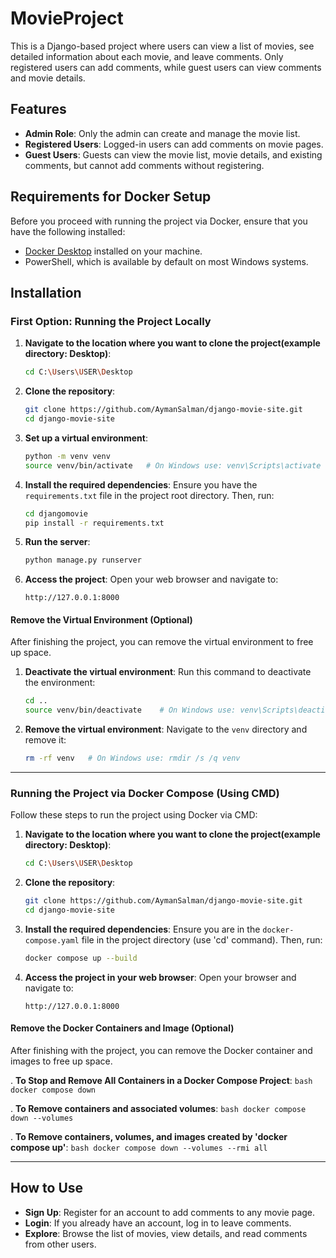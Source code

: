 # MovieProject

This is a Django-based project where users can view a list of movies, see detailed information about each movie, and leave comments. 
Only registered users can add comments, while guest users can view comments and movie details.

## Features

- **Admin Role**: Only the admin can create and manage the movie list.
- **Registered Users**: Logged-in users can add comments on movie pages.
- **Guest Users**: Guests can view the movie list, movie details, and existing comments, but cannot add comments without registering.

## Requirements for Docker Setup

Before you proceed with running the project via Docker, ensure that you have the following installed:

- [Docker Desktop](https://www.docker.com/products/docker-desktop/) installed on your machine.
- PowerShell, which is available by default on most Windows systems.

## Installation

### First Option: Running the Project Locally

1. **Navigate to the location where you want to clone the project(example directory: Desktop)**:
    ```bash
    cd C:\Users\USER\Desktop
    ```

2. **Clone the repository**:
    ```bash
    git clone https://github.com/AymanSalman/django-movie-site.git
    cd django-movie-site
    ```

3. **Set up a virtual environment**:
    ```bash
    python -m venv venv
    source venv/bin/activate   # On Windows use: venv\Scripts\activate
    ```

4. **Install the required dependencies**:
    Ensure you have the `requirements.txt` file in the project root directory. Then, run:
    ```bash
    cd djangomovie
    pip install -r requirements.txt
    ```

5. **Run the server**:
    ```bash
    python manage.py runserver
    ```

6. **Access the project**:
    Open your web browser and navigate to:
    ```
    http://127.0.0.1:8000
    ```

#### Remove the Virtual Environment (Optional)

After finishing the project, you can remove the virtual environment to free up space.

1. **Deactivate the virtual environment**:
    Run this command to deactivate the environment:
    ```bash
    cd ..
    source venv/bin/deactivate    # On Windows use: venv\Scripts\deactivate
    ```

2. **Remove the virtual environment**:
    Navigate to the `venv` directory and remove it:
    ```bash
    rm -rf venv   # On Windows use: rmdir /s /q venv
    ```

---

### Running the Project via Docker Compose (Using CMD)

Follow these steps to run the project using Docker via CMD:

1. **Navigate to the location where you want to clone the project(example directory: Desktop)**:
    ```bash
    cd C:\Users\USER\Desktop
    ```

2. **Clone the repository**:
    ```bash
    git clone https://github.com/AymanSalman/django-movie-site.git
    cd django-movie-site
    ```

3. **Install the required dependencies**:
    Ensure you are in the `docker-compose.yaml` file in the project directory (use 'cd' command). Then, run:
    ```bash
    docker compose up --build
    ```

4. **Access the project in your web browser**:
    Open your browser and navigate to:
    ```
    http://127.0.0.1:8000
    ```

#### Remove the Docker Containers and Image (Optional)

After finishing with the project, you can remove the Docker container and images to free up space.

. **To Stop and Remove All Containers in a Docker Compose Project**:
    ```bash
    docker compose down
    ```

. **To Remove containers and associated volumes**:
    ```bash
    docker compose down --volumes
    ```

. **To Remove containers, volumes, and images created by 'docker compose up'**:
    ```bash
    docker compose down --volumes --rmi all
    ```

---

## How to Use

- **Sign Up**: Register for an account to add comments to any movie page.
- **Login**: If you already have an account, log in to leave comments.
- **Explore**: Browse the list of movies, view details, and read comments from other users.
